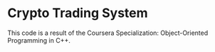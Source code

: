 # Crypto Trading System

This code is a result of the Coursera Specialization: Object-Oriented Programming in C++.

